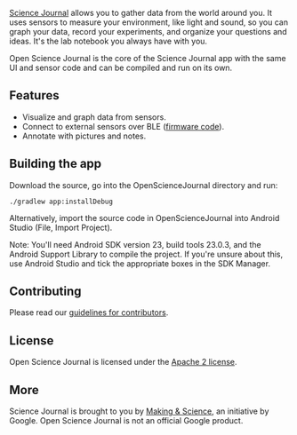[Science Journal][play-store] allows you to gather data from the world around you. It uses sensors to measure your environment, like light and sound, so you can graph your data, record your experiments, and organize your questions and ideas. It's the lab notebook you always have with you.

Open Science Journal is the core of the Science Journal app with the same UI and sensor code and can be compiled and run on its own.

## Features

* Visualize and graph data from sensors.
* Connect to external sensors over BLE ([firmware code][firmware-github]).
* Annotate with pictures and notes.

## Building the app

Download the source, go into the OpenScienceJournal directory and run:

    ./gradlew app:installDebug

Alternatively, import the source code in OpenScienceJournal into Android Studio (File, Import Project).

Note: You'll need Android SDK version 23, build tools 23.0.3, and the Android Support Library to
compile the project. If you're unsure about this, use Android Studio and tick the appropriate boxes
in the SDK Manager.

## Contributing

Please read our [guidelines for contributors][contributing].

## License

Open Science Journal is licensed under the [Apache 2 license][license].

## More

Science Journal is brought to you by [Making & Science][making-science], an initiative by Google. Open Science Journal is not an official Google product.

[play-store]: https://play.google.com/store/apps/details?id=com.google.android.apps.whistlepunk
[firmware-github]:https://github.com/google/science-journal-arduino
[contributing]: https://github.com/google/science-journal/blob/master/CONTRIBUTING
[license]: https://github.com/google/science-journal/blob/master/LICENSE
[making-science]: https://makingscience.withgoogle.com

